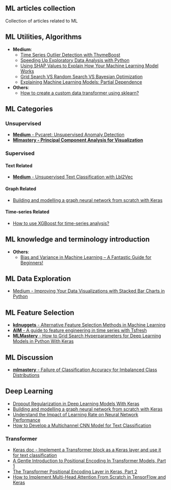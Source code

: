 ## ML articles collection
Collection of articles related to ML

## ML Utilities, Algorithms
* **Medium**:
  * <a target="_blank" href='https://nbviewer.org/github/johnklee/ml_articles/blob/master/medium/Time_Series_Outlier_Detection_with_ThymeBoost/notebook.ipynb'>Time Series Outlier Detection with ThymeBoost</a>
  * <a target="_blank" href='https://nbviewer.org/github/johnklee/ml_articles/blob/master/medium/Speeding_Up_Exploratory_Data_Analysis_with_Python/notebook.ipynb'>Speeding Up Exploratory Data Analysis with Python</a>
  * <a target="_blank" href='https://nbviewer.org/github/johnklee/ml_articles/blob/master/medium/Using_SHAP_Values_to_Explain_How_Your_Machine_Learning_Model_Works/notebook.ipynb'>Using SHAP Values to Explain How Your Machine Learning Model Works</a>
  * <a target="_blank" href='https://github.com/johnklee/ml_articles/blob/master/medium/Grid_Search_VS_Random_Search_VS_Bayesian_Optimization/notebook.ipynb'>Grid Search VS Random Search VS Bayesian Optimization</a>
  * <a target="_blank" href='https://github.com/johnklee/ml_articles/blob/master/medium/explain_machine_learning_models_partial_dependence/notebook.ipynb'>Explaining Machine Learning Models: Partial Dependence</a>
* **Others**:
  * <a target="_blank" href='https://github.com/johnklee/ml_articles/blob/master/analytics_vidhya/How_to_create_a_custom_data_transformer_using_sklearn/notebook.ipynb'>How to create a custom data transformer using sklearn?</a>

## ML Categories

### Unsupervised
* <a href='https://nbviewer.org/github/johnklee/ml_articles/blob/master/medium/Unsupervised_Anomaly_Detection_in_Python/notebook.ipynb'><b>Medium</b> - Pycaret: Unsupervised Anomaly Detection</a>
* <a href='https://nbviewer.org/github/johnklee/ml_articles/blob/master/mlmastery/Principal_Component_Analysis_for_Visualization/notebook.ipynb'><b>Mlmastery - Principal Component Analysis for
  Visualization</b></a>

### Supervised

#### Text Related
* <a href='https://nbviewer.org/github/johnklee/ml_articles/blob/master/medium/Unsupervised_Text_Classification_with_Lbl2Vec/notebook.ipynb'><b>Medium</b> - Unsupervised Text Classification with Lbl2Vec</a>

#### Graph Related
* [Building and modelling a graph neural network from scratch with Keras](https://nbviewer.org/github/johnklee/ml_articles/blob/master/others/Building_and_modelling_a_graph_neural_network_from_scratch/notebook.ipynb)

#### Time-series Related
* [How to use XGBoost for time-series analysis?](https://nbviewer.org/github/johnklee/ml_articles/blob/master/others/how-to-use-xgboost-for-time-series-analysis/notebook.ipynb)

## ML knowledge and terminology introduction
* **Others**:
  * <a href='https://nbviewer.org/github/johnklee/ml_articles/blob/master/others/bias_and_variance_tradeoff_machine_learning/notebook.ipynb'>Bias and Variance in Machine Learning – A Fantastic Guide for Beginners!</a>

## ML Data Exploration
* <a href='https://nbviewer.org/github/johnklee/ml_articles/blob/master/medium/Improving_Your_Data_Visualizations_with_Stacked_Bar_Charts_in_Python/notebook.ipynb'>Medium - Improving Your Data Visualizations with Stacked Bar Charts in Python</a>

## ML Feature Selection
* <a href='https://nbviewer.org/github/johnklee/ml_articles/blob/master/kdnuggets/Alternative_Feature_Selection_Methods_in_Machine_Learning/notebook.ipynb'><b>kdnuggets</b> - Alternative Feature Selection Methods in Machine Learning</a>
* <a href='https://nbviewer.org/github/johnklee/ml_articles/blob/master/others/a_guide_to_feature_engineering_in_time_series_with_tsfresh/notebook.ipynb'><b>AIM</b> - A guide to feature engineering in time series with Tsfresh</a>
* <a href='https://github.com/johnklee/ml_articles/blob/master/mlmastery/Grid_search_hyperparameters_deep_learning_models_python_keras/notebook.ipynb'><b>MLMastery</b> - How to Grid Search Hyperparameters for Deep Learning Models in Python With Keras</a>

## ML Discussion
* <a href='https://nbviewer.org/github/johnklee/ml_articles/blob/master/mlmastery/Failure_of_Classification_Accuracy_for_Imbalanced_Class_Distributions/notebook.ipynb'><b>mlmastery</b> - Failure of Classification Accuracy for Imbalanced Class Distributions</a>

## Deep Learning
* [Dropout Regularization in Deep Learning Models With Keras](https://nbviewer.jupyter.org/github/johnklee/ml_articles/blob/master/mlmastery/Dropout_Regularization_in_Deep_Learning_Models_With_Keras/notebook.ipynb)
* [Building and modelling a graph neural network from scratch with Keras](https://nbviewer.org/github/johnklee/ml_articles/blob/master/others/Building_and_modelling_a_graph_neural_network_from_scratch/notebook.ipynb)
* [Understand the Impact of Learning Rate on Neural Network Performance](https://nbviewer.org/github/johnklee/ml_articles/blob/master/mlmastery/Understand_the_Impact_of_Learning_Rate_on_Neural_Network_Performance/notebook.ipynb)
* [How to Develop a Multichannel CNN Model for Text Classification](https://nbviewer.org/github/johnklee/ml_articles/blob/master/mlmastery/How_to_Develop_a_Multichannel_CNN_Model_for_Text_Classification/notebook.ipynb)

### Transformer
* [Keras doc - Implement a Transformer block as a Keras layer and use it for text classification](https://github.com/johnklee/ml_articles/blob/master/others/keras_doc_text_classification_with_transformer/notebook.ipynb)
* [A Gentle Introduction to Positional Encoding In Transformer Models, Part 1](https://nbviewer.ipython.org/github/johnklee/ml_articles/blob/master/mlmastery/A_gentle_introduction_to_positional_encoding_in_transformer_models_part1/notebook.ipynb#sect2)
* [The Transformer Positional Encoding Layer in Keras, Part 2](https://github.com/johnklee/ml_articles/blob/master/mlmastery/The_transformer_positional_encoding_layer_in_keras_part2/notebook.ipynb)
* [How to Implement Multi-Head Attention From Scratch in TensorFlow and Keras](https://github.com/johnklee/ml_articles/blob/master/mlmastery/How_to_implement_multi-head_attention_from_scratch_in_tensorflow_and_keras/notebook.ipynb)

